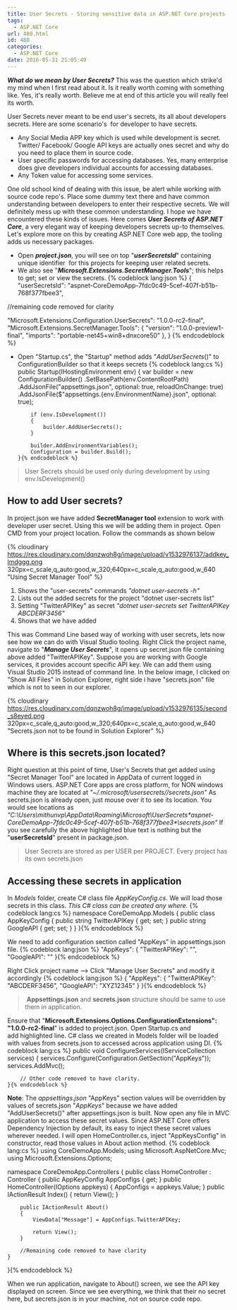 ```yaml
---
title: User Secrets - Storing sensitive data in ASP.NET Core projects
tags:
  - ASP.NET Core
url: 480.html
id: 480
categories:
  - ASP.NET Core
date: 2016-05-31 21:05:49
---
```


_**What do we mean by User Secrets?**_ This was the question which strike'd my mind when I first read about it. Is it really worth coming with something like. Yes, it's really worth. Believe me at end of this article you will really feel its worth. 

User Secrets never meant to be end user's secrets, its all about developers secrets. Here are some scenario's  for developer to have secrets.

*   Any Social Media APP key which is used while development is secret. Twitter/ Facebook/ Google API keys are actually ones secret and why do you need to place them in source code.
*   User specific passwords for accessing databases. Yes, many enterprise does give developers individual accounts for accessing databases.
*   Any Token value for accessing some services.

One old school kind of dealing with this issue, be alert while working with source code repo's. Place some dummy text there and have common understanding between developers to enter their respective secrets. 
We will definitely mess up with these common understanding. I hope we have encountered these kinds of issues. Here comes _**User Secrets of ASP.NET Core**_, a very elegant way of keeping developers secrets up-to themselves. 
Let's explore more on this by creating ASP.NET Core web app, the tooling adds us necessary packages.

*   Open _**project.json**_, you will see on top "_**userSecretsId**_" containing unique identifier  for this projects for keeping user related secrets.
*   We also see "_**Microsoft.Extensions.SecretManager.Tools**_"; this helps to get; set or view the secrets.
{% codeblock lang:json %}
{
"userSecretsId": "aspnet-CoreDemoApp-7fdc0c49-5cef-407f-b51b-768f377fbee3",

//remaining code removed for clarity 

"Microsoft.Extensions.Configuration.UserSecrets": "1.0.0-rc2-final",
"Microsoft.Extensions.SecretManager.Tools": {
      "version": "1.0.0-preview1-final",
      "imports": "portable-net45+win8+dnxcore50"
    },
}
{% endcodeblock %}
*   Open "Startup.cs", the "Startup" method adds "_AddUserSecrets_()" to ConfigurationBuilder so that it keeps secrets
{% codeblock lang:cs %}
public Startup(IHostingEnvironment env)
        {
            var builder = new ConfigurationBuilder()
                .SetBasePath(env.ContentRootPath)
                .AddJsonFile("appsettings.json", optional: true, reloadOnChange: true)
                .AddJsonFile($"appsettings.{env.EnvironmentName}.json", optional: true);

            if (env.IsDevelopment())
            {
                builder.AddUserSecrets();
            }

            builder.AddEnvironmentVariables();
            Configuration = builder.Build();
        }{% endcodeblock %}

> User Secrets should be used only during development by using env.IsDevelopment()

How to add User secrets?
------------------------

In project.json we have added **SecretManager tool** extension to work with developer user secret. Using this we will be adding them in project. 
Open CMD from your project location. Follow the commands as shown below

 {% cloudinary https://res.cloudinary.com/dqnzwoh8g/image/upload/v1532976137/addkey_lmdggg.png 320px=c_scale,q_auto:good,w_320;640px=c_scale,q_auto:good,w_640 "Using Secret Manager Tool" %}

1.  Shows the "user-secrets" commands _"dotnet user-secrets -h"_
2.  Lists out the added secrets for the project "dotnet user-secrets list"
3.  Setting "TwitterAPIKey" as secret _"dotnet user-secrets set TwitterAPIKey ABCDERF3456"_
4.  Shows that we have added

This was Command Line based way of working with user secrets, lets now see how we can do with Visual Studio tooling. Right Click the project name, navigate to "_**Manage User Secrets**_", it opens up secret.json file containing above added "TwitterAPIKey". 
Suppose you are working with Google services, it provides account specific API key. We can add them using Visual Studio 2015 instead of command line. In the below image, I clicked on "Show All Files" in Solution Explorer, right side i have "secrets.json" file which is not to seen in our explorer. 

{% cloudinary https://res.cloudinary.com/dqnzwoh8g/image/upload/v1532976135/second_s8eyed.png 320px=c_scale,q_auto:good,w_320;640px=c_scale,q_auto:good,w_640 "Secrets.json not to be found in Solution Explorer" %}

Where is this secrets.json located?
-----------------------------------

Right question at this point of time, User's Secrets that get added using "Secret Manager Tool" are located in AppData of current logged in Windows users. 
ASP.NET Core apps are cross platform, for NON windows machine they are located at _"~/.microsoft/usersecrets/<userSecretsId>/secrets.json"_ As secrets.json is already open, just mouse over it to see its location. 
You would see locations as _"C:\\Users\\mithunvp\\AppData\\Roaming\\Microsoft\\UserSecrets\**aspnet-CoreDemoApp-7fdc0c49-5cef-407f-b51b-768f377fbee3**\\secrets.json"_ If you see carefully the above highlighted blue text is nothing but the "**userSecretsId**" present in package.json.

> User Secrets are stored as per USER per PROJECT. Every project has its own secrets.json

Accessing these secrets in application
--------------------------------------

In _Models_ folder, create C# class file _AppKeyConfig.cs_. We will load those secrets in this class. _This C# class can be created any where._
{% codeblock lang:cs %}
namespace CoreDemoApp.Models
{
    public class AppKeyConfig
    {
        public string TwitterAPIKey { get; set; }
        public string GoogleAPI { get; set; }
    }
}{% endcodeblock %}

We need to add configuration section called "AppKeys" in appsettings.json file.
{% codeblock lang:json %}
"AppKeys": {
    "TwitterAPIKey": "",
    "GoogleAPI": ""
  }{% endcodeblock %}

Right Click project name --> Click "Manage User Secrets" and modify it accordingly
{% codeblock lang:json %}
{
  "AppKeys": {
    "TwitterAPIKey": "ABCDERF3456",
    "GoogleAPI": "XYZ12345"
  }
}{% endcodeblock %}

>  **Appsettings.json** and **secrets.json** structure should be same to use them in application.

Ensure that "**Microsoft.Extensions.Options.ConfigurationExtensions": "1.0.0-rc2-final**" is added to project.json. Open Startup.cs and add highlighted line. C# class we created in Models folder will be loaded with values from secrets.json to accessed across application using DI.
{% codeblock lang:cs %}
public void ConfigureServices(IServiceCollection services)
    {
        services.Configure<AppKeyConfig>(Configuration.GetSection("AppKeys"));
        services.AddMvc();
        
        // Other code removed to have clarity.
    }{% endcodeblock %}

**Note**: The _appsettings.json_ "AppKeys" section values will be overridden by values of secrets.json "_AppKeys_" because we have added "AddUserSecrets()" after appsettings.json is built. 
Now open any file in MVC application to access these secret values. Since ASP.NET Core offers Dependency Injection by default, its easy to inject these secret values wherever needed. I will open HomeController.cs, inject "AppKeysConfig" in constructor, read those values in About action method.
{% codeblock lang:cs %}
using CoreDemoApp.Models;
using Microsoft.AspNetCore.Mvc;
using Microsoft.Extensions.Options;

namespace CoreDemoApp.Controllers
{
    public class HomeController : Controller
    {
        public AppKeyConfig AppConfigs { get; }
        public HomeController(IOptions<AppKeyConfig> appkeys)
        {
            AppConfigs = appkeys.Value;
        }
        public IActionResult Index()
        {
            return View();
        }

        public IActionResult About()
        {
            ViewData["Message"] = AppConfigs.TwitterAPIKey;

            return View();
        }

        //Remaining code removed to have clarity
    }
}{% endcodeblock %}

When we run application, navigate to About() screen, we see the API key displayed on screen. Since we see everything, we think that their no secret here, but secrets.json is in your machine, not on source code repo.